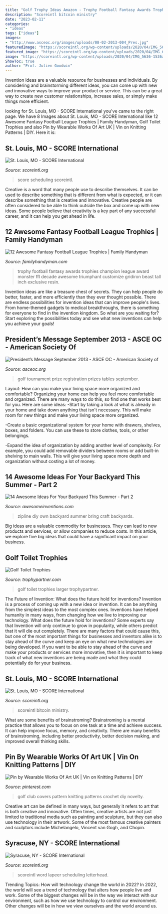 ```yaml
---
title: "Golf Trophy Ideas Amazon - Trophy Football Fantasy Awards Trophies Champion League Award Monster Ffl Decade Awesome Triumphant Customize Gridiron Beast Tall Inch Exclusive Resin"
description: "Scoreintl bitcoin ministry"
date: "2023-02-11"
categories:
- "ideas"
tags: ["ideas"]
images:
- "http://www.asceoc.org/images/uploads/08-02-2013-004_Pres.jpg"
featuredImage: "https://scoreintl.org/wp-content/uploads/2020/04/IMG_5636-1536x1152.jpg"
featured_image: "https://scoreintl.org/wp-content/uploads/2020/04/IMG_6134-1-768x576.jpg"
image: "https://scoreintl.org/wp-content/uploads/2020/04/IMG_5636-1536x1152.jpg"
ShowToc: true
author: "Prof. Julien Goodwin"
---
```



Invention ideas are a valuable resource for businesses and individuals. By considering and brainstorming different ideas, you can come up with new and innovative ways to improve your product or service. This can be a great way to create new customer relationships, increase sales, or simply make things more efficient.

	

		
looking for St. Louis, MO - SCORE International you've came to the right page. We have 8 Images about St. Louis, MO - SCORE International like 12 Awesome Fantasy Football League Trophies | Family Handyman, Golf Toilet Trophies and also Pin by Wearable Works Of Art UK | Vin on Knitting Patterns | DIY. Here it is:
		
    
## St. Louis, MO - SCORE International

<img loading=lazy src="https://scoreintl.org/wp-content/uploads/2020/04/IMG_6134-1-768x576.jpg" onerror="this.onerror=null;this.src='https://tse1.mm.bing.net/th?id=OIP.QaQnBCOBnFaoQ1SZ-KHWpQHaFj&amp;pid=15.1';" alt="St. Louis, MO - SCORE International">

_Source: scoreintl.org_

>score scheduling scoreintl. 

	

Creative is a word that many people use to describe themselves. It can be used to describe something that is different from what is expected, or it can describe something that is creative and innovative. Creative people are often considered to be able to think outside the box and come up with new ideas. Some people believe that creativity is a key part of any successful career, and it can help you get ahead in life.

    
## 12 Awesome Fantasy Football League Trophies | Family Handyman

<img loading=lazy src="https://www.familyhandyman.com/wp-content/uploads/2018/09/trophy.jpg" onerror="this.onerror=null;this.src='https://tse1.mm.bing.net/th?id=OIP.-ISnCW-JmUNTHkF41iVG8AHaHa&amp;pid=15.1';" alt="12 Awesome Fantasy Football League Trophies | Family Handyman">

_Source: familyhandyman.com_

>trophy football fantasy awards trophies champion league award monster ffl decade awesome triumphant customize gridiron beast tall inch exclusive resin. 

	

Invention ideas are like a treasure chest of secrets. They can help people do better, faster, and more efficiently than they ever thought possible. There are endless possibilities for invention ideas that can improve people's lives. From home-themed gadgets to medical breakthroughs, there is something for everyone to find in the invention kingdom. So what are you waiting for? Start exploring the possibilities today and see what new inventions can help you achieve your goals!

    
## President’s Message September 2013 - ASCE OC - American Society Of

<img loading=lazy src="http://www.asceoc.org/images/uploads/08-02-2013-004_Pres.jpg" onerror="this.onerror=null;this.src='https://tse3.mm.bing.net/th?id=OIP.04XSU4azR5g60MK2THatQAHaE8&amp;pid=15.1';" alt="President’s Message September 2013 - ASCE OC - American Society of">

_Source: asceoc.org_

>golf tournament prize registration prizes tables september. 

	

Layout: How can you make your living space more organized and comfortable?
Organizing your home can help you feel more comfortable and organized. There are many ways to do this, so find one that works best for you. Here are some ideas:
-Start by taking a look at what is already in your home and take down anything that isn't necessary. This will make room for new things and make your living space more organized.

-Create a basic organizational system for your home with drawers, shelves, boxes, and folders. You can use these to store clothes, tools, or other belongings.

-Expand the idea of organization by adding another level of complexity. For example, you could add removable dividers between rooms or add built-in shelving to main walls. This will give your living space more depth and organization without costing a lot of money.

    
## 14 Awesome Ideas For Your Backyard This Summer - Part 2

<img loading=lazy src="http://www.awesomeinventions.com/wp-content/uploads/2015/04/diy-zipline.jpg" onerror="this.onerror=null;this.src='https://tse4.mm.bing.net/th?id=OIP.A96_HafHF9HV2ih-G-Pq7AHaLM&amp;pid=15.1';" alt="14 Awesome Ideas For Your Backyard This Summer - Part 2">

_Source: awesomeinventions.com_

>zipline diy own backyard summer bring craft backyards. 

	

Big ideas are a valuable commodity for businesses. They can lead to new products and services, or allow companies to reduce costs. In this article, we explore five big ideas that could have a significant impact on your business.

    
## Golf Toilet Trophies

<img loading=lazy src="http://www.trophypartner.com/images/product/medium/487.jpg" onerror="this.onerror=null;this.src='https://tse2.mm.bing.net/th?id=OIP.gY1YXdyQirf0HrDkcFoXQwAAAA&amp;pid=15.1';" alt="Golf Toilet Trophies">

_Source: trophypartner.com_

>golf toilet trophies larger trophypartner. 

	

The Future of Invention: What does the future hold for inventions?
Invention is a process of coming up with a new idea or invention. It can be anything from the simplest ideas to the most complex ones. Inventions have helped humanity in many ways, from changing how we live to improving our technology. What does the future hold for inventions? Some experts say that Invention will only continue to grow in popularity, while others predict that it will die out completely. There are many factors that could cause this, but one of the most important things for businesses and inventors alike is to stay ahead of the curve and keep an eye on what new technologies are being developed. If you want to be able to stay ahead of the curve and make your products or services more innovative, then it is important to keep track of what new inventions are being made and what they could potentially do for your business.

    
## St. Louis, MO - SCORE International

<img loading=lazy src="https://scoreintl.org/wp-content/uploads/2020/04/IMG_4605-1536x1078.jpg" onerror="this.onerror=null;this.src='https://tse3.mm.bing.net/th?id=OIP.-4UuE95r-2Rer1z8Q7qtxwHaFM&amp;pid=15.1';" alt="St. Louis, MO - SCORE International">

_Source: scoreintl.org_

>scoreintl bitcoin ministry. 

	

What are some benefits of brainstroming?
Brainstroming is a mental practice that allows you to focus on one task at a time and achieve success. It can help improve focus, memory, and creativity. There are many benefits of brainstroming, including better productivity, better decision making, and improved overall thinking skills.

    
## Pin By Wearable Works Of Art UK | Vin On Knitting Patterns | DIY

<img loading=lazy src="https://i.pinimg.com/736x/c3/55/42/c355425fbffc7b0523d5f392877bc337.jpg" onerror="this.onerror=null;this.src='https://tse2.mm.bing.net/th?id=OIP.eDjA-8sPH3AgleCj5FVBPwHaKW&amp;pid=15.1';" alt="Pin by Wearable Works Of Art UK | Vin on Knitting Patterns | DIY">

_Source: pinterest.com_

>golf club covers pattern knitting patterns crochet diy novelty. 

	

Creative art can be defined in many ways, but generally it refers to art that is both creative and innovative. Often times, creative artists are not just limited to traditional media such as painting and sculpture, but they can also use technology in their artwork. Some of the most famous creative painters and sculptors include Michelangelo, Vincent van Gogh, and Chopin.

    
## Syracuse, NY - SCORE International

<img loading=lazy src="https://scoreintl.org/wp-content/uploads/2020/04/IMG_5636-1536x1152.jpg" onerror="this.onerror=null;this.src='https://tse3.mm.bing.net/th?id=OIP.ZcwbddQmgiMLorPdb5uIjwHaFj&amp;pid=15.1';" alt="Syracuse, NY - SCORE International">

_Source: scoreintl.org_

>scoreintl word lapeer scheduling letterhead. 

	

Trending Topics: How will technology change the world in 2022?
In 2022, the world will see a trend of technology that alters how people live and work. Some of the biggest changes will be in the way we interact with our environment, such as how we use technology to control our environment. Other changes will be in how we view ourselves and the world around us.

